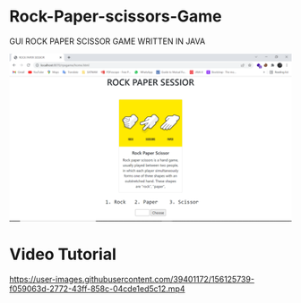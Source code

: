 # Rock-Paper-scissors-Game
GUI ROCK PAPER SCISSOR GAME WRITTEN IN JAVA 

![Alt text](https://github.com/ProbotisOP/Rock-Paper-scissors-Game/blob/main/Capture.PNG "Optional title")

# Video Tutorial

https://user-images.githubusercontent.com/39401172/156125739-f059063d-2772-43ff-858c-04cde1ed5c12.mp4

